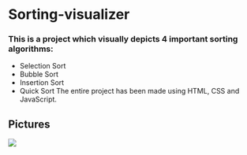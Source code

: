 # Sorting-visualizer
### This is a project which visually depicts 4 important sorting algorithms:
- Selection Sort
- Bubble Sort
- Insertion Sort
- Quick Sort
The entire project has been made using HTML, CSS and JavaScript.

## Pictures
![](https://user-images.githubusercontent.com/73106734/137339376-68200965-7e34-45b7-80d4-39d7a655dd9d.png)


